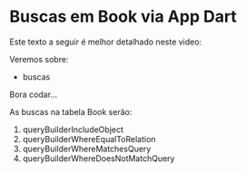 # Buscas em Book via App Dart


Este texto a seguir é melhor detalhado neste video: 

Veremos sobre:
* buscas

Bora codar...

As buscas na tabela Book serão:
1. queryBuilderIncludeObject
2. queryBuilderWhereEqualToRelation
3. queryBuilderWhereMatchesQuery
4. queryBuilderWhereDoesNotMatchQuery
